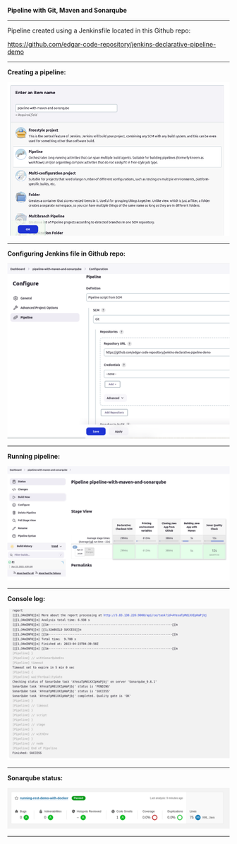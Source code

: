 **Pipeline with Git, Maven and Sonarqube**

----------------------------------------------------------------------

Pipeline created using a Jenkinsfile located in this Github repo:

https://github.com/edgar-code-repository/jenkins-declarative-pipeline-demo

----------------------------------------------------------------------

**Creating a pipeline:**

![Pipeline1](../screenshots/pipeline_2_1.png)

----------------------------------------------------------------------

**Configuring Jenkins file in Github repo:**

![Pipeline2](../screenshots/pipeline_2_2.png)

----------------------------------------------------------------------

**Running pipeline:**

![Pipeline3](../screenshots/pipeline_2_3.png)

----------------------------------------------------------------------

**Console log:**

![Pipeline4](../screenshots/pipeline_2_4.png)

----------------------------------------------------------------------

**Sonarqube status:**

![Pipeline5](../screenshots/sonarqube-status.png)

----------------------------------------------------------------------